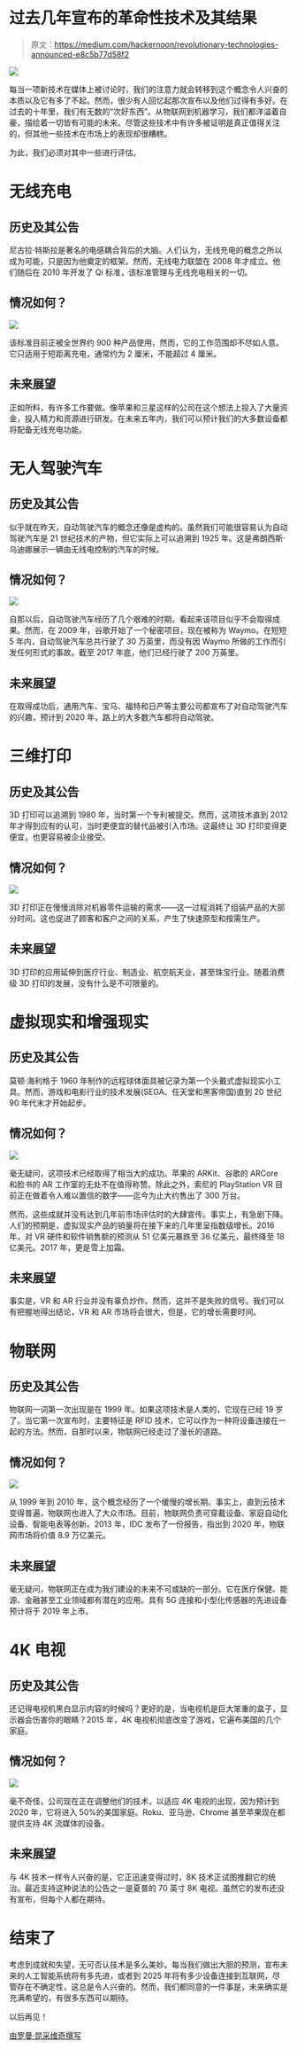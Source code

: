 # 过去几年宣布的革命性技术及其结果

> 原文：<https://medium.com/hackernoon/revolutionary-technologies-announced-e8c5b77d58f2>

![](img/4a9ca7c4fc0828bba2caf01ad3b5aced.png)

每当一项新技术在媒体上被讨论时，我们的注意力就会转移到这个概念令人兴奋的本质以及它有多了不起。然而，很少有人回忆起那次宣布以及他们过得有多好。在过去的十年里，我们有无数的“次好东西”。从物联网到机器学习，我们都洋溢着自豪，描绘着一切皆有可能的未来。尽管这些技术中有许多被证明是真正值得关注的，但其他一些技术在市场上的表现却很糟糕。

为此，我们必须对其中一些进行评估。

# 无线充电

## 历史及其公告

尼古拉·特斯拉是著名的电感耦合背后的大脑。人们认为，无线充电的概念之所以成为可能，只是因为他奠定的框架。然而，无线电力联盟在 2008 年才成立。他们随后在 2010 年开发了 Qi 标准，该标准管理与无线充电相关的一切。

## 情况如何？

![](img/c008777e840316099c33df999024a7f7.png)

该标准目前正被全世界约 900 种产品使用，然而，它的工作范围却不尽如人意。它只适用于短距离充电，通常约为 2 厘米，不能超过 4 厘米。

## 未来展望

正如所料，有许多工作要做。像苹果和三星这样的公司在这个想法上投入了大量资金，投入精力和资源进行研发。在未来五年内，我们可以预计我们的大多数设备都将配备无线充电功能。

# 无人驾驶汽车

## 历史及其公告

似乎就在昨天，自动驾驶汽车的概念还像是虚构的。虽然我们可能很容易认为自动驾驶汽车是 21 世纪技术的产物，但它实际上可以追溯到 1925 年。这是弗朗西斯·乌迪娜展示一辆由无线电控制的汽车的时候。

## 情况如何？

![](img/1b4aadb679f98fc3b05dd76a679cc786.png)

自那以后，自动驾驶汽车经历了几个艰难的时期，看起来该项目似乎不会取得成果。然而，在 2009 年，谷歌开始了一个秘密项目，现在被称为 Waymo。在短短 5 年内，自动驾驶汽车总共行驶了 30 万英里，而没有因 Waymo 所做的工作而引发任何形式的事故。截至 2017 年底，他们已经行驶了 200 万英里。

## 未来展望

在取得成功后，通用汽车、宝马、福特和日产等主要公司都宣布了对自动驾驶汽车的兴趣，预计到 2020 年，路上的大多数汽车都将自动驾驶。

# 三维打印

## 历史及其公告

3D 打印可以追溯到 1980 年，当时第一个专利被提交。然而，这项技术直到 2012 年才得到应有的认可，当时更便宜的替代品被引入市场。这最终让 3D 打印变得更便宜，也更容易被企业接受。

## 情况如何？

![](img/3a659419210a9b6b164f5f183c3d0b48.png)

3D 打印正在慢慢消除对机器零件运输的需求——这一过程消耗了组装产品的大部分时间。这也促进了顾客和客户之间的关系，产生了快速原型和按需生产。

## 未来展望

3D 打印的应用延伸到医疗行业、制造业、航空航天业，甚至珠宝行业。随着消费级 3D 打印的发展，没有什么是不可限量的。

# 虚拟现实和增强现实

## 历史及其公告

莫顿·海利格于 1960 年制作的远程球体面具被记录为第一个头戴式虚拟现实小工具。然而，游戏和电影行业的技术发展(SEGA、任天堂和黑客帝国)直到 20 世纪 90 年代末才开始起步。

## 情况如何？

![](img/5e85b9136ad4de2c05b40eea18592a76.png)

毫无疑问，这项技术已经取得了相当大的成功。苹果的 ARKit、谷歌的 ARCore 和脸书的 AR 工作室的无处不在值得称赞。除此之外，索尼的 PlayStation VR 目前正在做着令人难以置信的数字——迄今为止大约售出了 300 万台。

然而，这些成就并没有达到几年前市场评估时的大肆宣传。事实上，有急剧下降。人们的预期是，虚拟现实产品的销量将在接下来的几年里呈指数级增长。2016 年，对 VR 硬件和软件销售额的预测从 51 亿美元暴跌至 36 亿美元，最终降至 18 亿美元。2017 年，更是雪上加霜。

## 未来展望

事实是，VR 和 AR 行业并没有辜负炒作。然而，这并不是失败的信号。我们可以有把握地得出结论，VR 和 AR 市场将会很大，但是，它的增长需要时间。

# 物联网

## 历史及其公告

物联网一词第一次出现是在 1999 年。如果这项技术是人类的，它现在已经 19 岁了。当它第一次宣布时，主要特征是 RFID 技术，它可以作为一种将设备连接在一起的方法。然而，自那时以来，物联网已经走过了漫长的道路。

## 情况如何？

![](img/8c297f36c23f273843f5693a18b06094.png)

从 1999 年到 2010 年，这个概念经历了一个缓慢的增长期。事实上，直到云技术变得普遍，物联网也进入了大众市场。目前，物联网负责可穿戴设备、家庭自动化设备、智能电表等创新。2013 年，IDC 发布了一份报告，指出到 2020 年，物联网市场将价值 8.9 万亿美元。

## 未来展望

毫无疑问，物联网正在成为我们建设的未来不可或缺的一部分。它在医疗保健、能源、金融甚至工业领域都有潜在的应用。具有 5G 连接和小型化传感器的先进设备预计将于 2019 年上市。

# 4K 电视

## 历史及其公告

还记得电视机黑白显示内容的时候吗？更好的是，当电视机是巨大笨重的盒子，显示器会伤害你的眼睛？2015 年，4K 电视机彻底改变了游戏，它遍布美国的几个家庭。

## 情况如何？

![](img/e88bd102cd60a7945888c21bff996366.png)

毫不奇怪，公司现在正在调整他们的技术，以适应 4K 电视的出现，因为预计到 2020 年，它将进入 50%的美国家庭。Roku、亚马逊、Chrome 甚至苹果现在都提供支持 4K 流媒体的设备。

## 未来展望

与 4K 技术一样令人兴奋的是，它正迅速变得过时，8K 技术正试图推翻它的统治。最近支持这种说法的公告之一是夏普的 70 英寸 8K 电视。虽然它的发布还没有宣布，但每个人都在期待。

# 结束了

考虑到成就和失望，无可否认技术是多么美妙。每当我们做出大胆的预测，宣布未来的人工智能系统将有多先进，或者到 2025 年将有多少设备连接到互联网，尽管存在不确定性，这总是令人兴奋的。然而，我们都同意的一件事是，未来确实是充满希望的，有很多东西可以期待。

以后再见！

[由罗曼·昆采维奇撰写](https://www.linkedin.com/in/roman-kuntsevich-55819515a/)